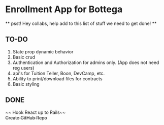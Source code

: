 # Enrollment App for Bottega

** psst! Hey collabs, help add to this list of stuff we need to get done! **

## TO-DO

1. State prop dynamic behavior
1. Basic crud
1. Authentication and Authorization for admins only. (App does not need reg users)
1. api's for Tuition Teller, Boon, DevCamp, etc.
1. Ability to print/download files for contracts
1. Basic styling

## DONE

~~ Hook React up to Rails~~  
~~Create GitHub Repo~~  